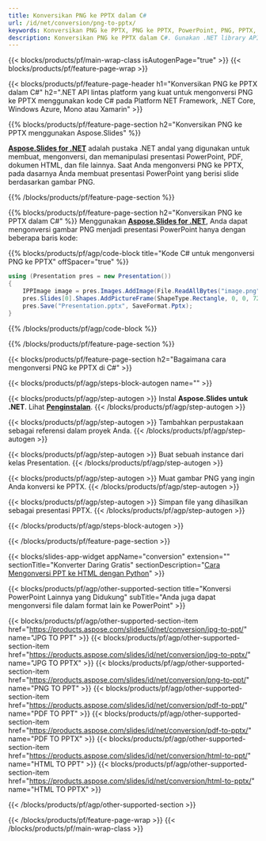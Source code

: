 ```yaml
---
title: Konversikan PNG ke PPTX dalam C#
url: /id/net/conversion/png-to-pptx/
keywords: Konversikan PNG ke PPTX, PNG ke PPTX, PowerPoint, PNG, PPTX, C# API, .NET Library
description: Konversikan PNG ke PPTX dalam C#. Gunakan .NET library API untuk mengonversi gambar PNG ke PowerPoint
---
```


{{< blocks/products/pf/main-wrap-class isAutogenPage="true" >}}
{{< blocks/products/pf/feature-page-wrap >}}

{{< blocks/products/pf/feature-page-header h1="Konversikan PNG ke PPTX dalam C#" h2=".NET API lintas platform yang kuat untuk mengonversi PNG ke PPTX menggunakan kode C# pada Platform NET Framework, .NET Core, Windows Azure, Mono atau Xamarin" >}}

{{% blocks/products/pf/feature-page-section h2="Konversikan PNG ke PPTX menggunakan Aspose.Slides" %}}

[**Aspose.Slides for .NET**](https://products.aspose.com/slides/id/net/) adalah pustaka .NET andal yang digunakan untuk membuat, mengonversi, dan memanipulasi presentasi PowerPoint, PDF, dokumen HTML, dan file lainnya. Saat Anda mengonversi PNG ke PPTX, pada dasarnya Anda membuat presentasi PowerPoint yang berisi slide berdasarkan gambar PNG.

{{% /blocks/products/pf/feature-page-section %}}


{{% blocks/products/pf/feature-page-section  h2="Konversikan PNG ke PPTX dalam C#" %}}
Menggunakan [**Aspose.Slides for .NET**](https://products.aspose.com/slides/id/net/), Anda dapat mengonversi gambar PNG menjadi presentasi PowerPoint hanya dengan beberapa baris kode:

{{% blocks/products/pf/agp/code-block title="Kode C# untuk mengonversi PNG ke PPTX" offSpacer="true" %}}
```cs
using (Presentation pres = new Presentation())
{
    IPPImage image = pres.Images.AddImage(File.ReadAllBytes("image.png"));
    pres.Slides[0].Shapes.AddPictureFrame(ShapeType.Rectangle, 0, 0, 720, 540, image);
    pres.Save("Presentation.pptx", SaveFormat.Pptx);
}
```
{{% /blocks/products/pf/agp/code-block %}}

{{% /blocks/products/pf/feature-page-section %}}




{{< blocks/products/pf/feature-page-section  h2="Bagaimana cara mengonversi PNG ke PPTX di C#" >}}


{{< blocks/products/pf/agp/steps-block-autogen name="" >}}


{{< blocks/products/pf/agp/step-autogen >}}
Instal **Aspose.Slides untuk .NET**. Lihat [**Penginstalan**](https://docs.aspose.com/slides/net/installation/).
{{< /blocks/products/pf/agp/step-autogen >}}

{{< blocks/products/pf/agp/step-autogen >}}
Tambahkan perpustakaan sebagai referensi dalam proyek Anda.
{{< /blocks/products/pf/agp/step-autogen >}}

{{< blocks/products/pf/agp/step-autogen >}}
Buat sebuah instance dari kelas Presentation.
{{< /blocks/products/pf/agp/step-autogen >}}

{{< blocks/products/pf/agp/step-autogen >}}
Muat gambar PNG yang ingin Anda konversi ke PPTX.
{{< /blocks/products/pf/agp/step-autogen >}}

{{< blocks/products/pf/agp/step-autogen >}}
Simpan file yang dihasilkan sebagai presentasi PPTX.
{{< /blocks/products/pf/agp/step-autogen >}}


{{< /blocks/products/pf/agp/steps-block-autogen >}}


{{< /blocks/products/pf/feature-page-section >}}




{{< blocks/slides-app-widget  appName="conversion" extension="" sectionTitle="Konverter Daring Gratis" sectionDescription="[Cara Mengonversi PPT ke HTML dengan Python](https://products.aspose.com/slides/id/en/python-net/conversion/ppt-to-html/)" >}}

{{< blocks/products/pf/agp/other-supported-section title="Konversi PowerPoint Lainnya yang Didukung" subTitle="Anda juga dapat mengonversi file dalam format lain ke PowerPoint" >}}

{{< blocks/products/pf/agp/other-supported-section-item href="https://products.aspose.com/slides/id/net/conversion/jpg-to-ppt/" name="JPG TO PPT" >}}
{{< blocks/products/pf/agp/other-supported-section-item href="https://products.aspose.com/slides/id/net/conversion/jpg-to-pptx/" name="JPG TO PPTX" >}}
{{< blocks/products/pf/agp/other-supported-section-item href="https://products.aspose.com/slides/id/net/conversion/png-to-ppt/" name="PNG TO PPT" >}}
{{< blocks/products/pf/agp/other-supported-section-item href="https://products.aspose.com/slides/id/net/conversion/pdf-to-ppt/" name="PDF TO PPT" >}}
{{< blocks/products/pf/agp/other-supported-section-item href="https://products.aspose.com/slides/id/net/conversion/pdf-to-pptx/" name="PDF TO PPTX" >}}
{{< blocks/products/pf/agp/other-supported-section-item href="https://products.aspose.com/slides/id/net/conversion/html-to-ppt/" name="HTML TO PPT" >}}
{{< blocks/products/pf/agp/other-supported-section-item href="https://products.aspose.com/slides/id/net/conversion/html-to-pptx/" name="HTML TO PPTX" >}}


{{< /blocks/products/pf/agp/other-supported-section >}}

{{< /blocks/products/pf/feature-page-wrap >}}
{{< /blocks/products/pf/main-wrap-class >}}